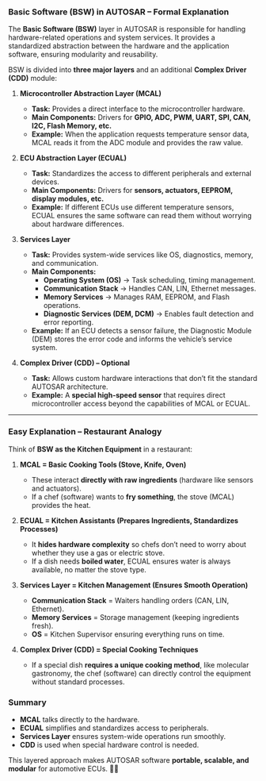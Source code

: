 ### **Basic Software (BSW) in AUTOSAR – Formal Explanation**  

The **Basic Software (BSW)** layer in AUTOSAR is responsible for handling hardware-related operations and system services. It provides a standardized abstraction between the hardware and the application software, ensuring modularity and reusability.  

BSW is divided into **three major layers** and an additional **Complex Driver (CDD)** module:  

1. **Microcontroller Abstraction Layer (MCAL)**  
   - **Task:** Provides a direct interface to the microcontroller hardware.  
   - **Main Components:** Drivers for **GPIO, ADC, PWM, UART, SPI, CAN, I2C, Flash Memory, etc.**  
   - **Example:** When the application requests temperature sensor data, MCAL reads it from the ADC module and provides the raw value.  

2. **ECU Abstraction Layer (ECUAL)**  
   - **Task:** Standardizes the access to different peripherals and external devices.  
   - **Main Components:** Drivers for **sensors, actuators, EEPROM, display modules, etc.**  
   - **Example:** If different ECUs use different temperature sensors, ECUAL ensures the same software can read them without worrying about hardware differences.  

3. **Services Layer**  
   - **Task:** Provides system-wide services like OS, diagnostics, memory, and communication.  
   - **Main Components:**  
     - **Operating System (OS)** → Task scheduling, timing management.  
     - **Communication Stack** → Handles CAN, LIN, Ethernet messages.  
     - **Memory Services** → Manages RAM, EEPROM, and Flash operations.  
     - **Diagnostic Services (DEM, DCM)** → Enables fault detection and error reporting.  
   - **Example:** If an ECU detects a sensor failure, the Diagnostic Module (DEM) stores the error code and informs the vehicle’s service system.  

4. **Complex Driver (CDD) – Optional**  
   - **Task:** Allows custom hardware interactions that don’t fit the standard AUTOSAR architecture.  
   - **Example:** A **special high-speed sensor** that requires direct microcontroller access beyond the capabilities of MCAL or ECUAL.  

---

### **Easy Explanation – Restaurant Analogy**  

Think of **BSW as the Kitchen Equipment** in a restaurant:  

1. **MCAL = Basic Cooking Tools (Stove, Knife, Oven)**  
   - These interact **directly with raw ingredients** (hardware like sensors and actuators).  
   - If a chef (software) wants to **fry something**, the stove (MCAL) provides the heat.  

2. **ECUAL = Kitchen Assistants (Prepares Ingredients, Standardizes Processes)**  
   - It **hides hardware complexity** so chefs don’t need to worry about whether they use a gas or electric stove.  
   - If a dish needs **boiled water**, ECUAL ensures water is always available, no matter the stove type.  

3. **Services Layer = Kitchen Management (Ensures Smooth Operation)**  
   - **Communication Stack** = Waiters handling orders (CAN, LIN, Ethernet).  
   - **Memory Services** = Storage management (keeping ingredients fresh).  
   - **OS** = Kitchen Supervisor ensuring everything runs on time.  

4. **Complex Driver (CDD) = Special Cooking Techniques**  
   - If a special dish **requires a unique cooking method**, like molecular gastronomy, the chef (software) can directly control the equipment without standard processes.  

### **Summary**  
- **MCAL** talks directly to the hardware.  
- **ECUAL** simplifies and standardizes access to peripherals.  
- **Services Layer** ensures system-wide operations run smoothly.  
- **CDD** is used when special hardware control is needed.  

This layered approach makes AUTOSAR software **portable, scalable, and modular** for automotive ECUs. 🚗💡  

